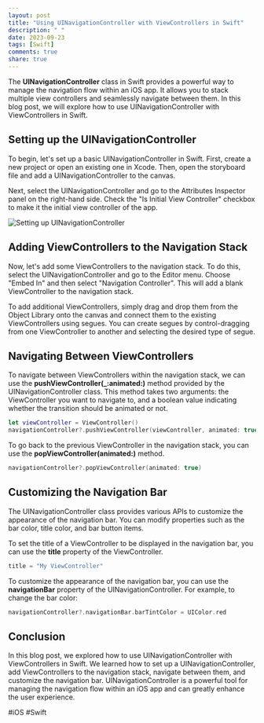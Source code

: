 ```yaml
---
layout: post
title: "Using UINavigationController with ViewControllers in Swift"
description: " "
date: 2023-09-23
tags: [Swift]
comments: true
share: true
---
```


The **UINavigationController** class in Swift provides a powerful way to manage the navigation flow within an iOS app. It allows you to stack multiple view controllers and seamlessly navigate between them. In this blog post, we will explore how to use UINavigationController with ViewControllers in Swift.

## Setting up the UINavigationController

To begin, let's set up a basic UINavigationController in Swift. First, create a new project or open an existing one in Xcode. Then, open the storyboard file and add a UINavigationController to the canvas.

Next, select the UINavigationController and go to the Attributes Inspector panel on the right-hand side. Check the "Is Initial View Controller" checkbox to make it the initial view controller of the app.

![Setting up UINavigationController](/path/to/image.png)

## Adding ViewControllers to the Navigation Stack

Now, let's add some ViewControllers to the navigation stack. To do this, select the UINavigationController and go to the Editor menu. Choose "Embed In" and then select "Navigation Controller". This will add a blank ViewController to the navigation stack.

To add additional ViewControllers, simply drag and drop them from the Object Library onto the canvas and connect them to the existing ViewControllers using segues. You can create segues by control-dragging from one ViewController to another and selecting the desired type of segue.

## Navigating Between ViewControllers

To navigate between ViewControllers within the navigation stack, we can use the **pushViewController(_:animated:)** method provided by the UINavigationController class. This method takes two arguments: the ViewController you want to navigate to, and a boolean value indicating whether the transition should be animated or not.

```swift
let viewController = ViewController()
navigationController?.pushViewController(viewController, animated: true)
```

To go back to the previous ViewController in the navigation stack, you can use the **popViewController(animated:)** method.

```swift
navigationController?.popViewController(animated: true)
```

## Customizing the Navigation Bar

The UINavigationController class provides various APIs to customize the appearance of the navigation bar. You can modify properties such as the bar color, title color, and bar button items.

To set the title of a ViewController to be displayed in the navigation bar, you can use the **title** property of the ViewController.

```swift
title = "My ViewController"
```

To customize the appearance of the navigation bar, you can use the **navigationBar** property of the UINavigationController. For example, to change the bar color:

```swift
navigationController?.navigationBar.barTintColor = UIColor.red
```

## Conclusion

In this blog post, we explored how to use UINavigationController with ViewControllers in Swift. We learned how to set up a UINavigationController, add ViewControllers to the navigation stack, navigate between them, and customize the navigation bar. UINavigationController is a powerful tool for managing the navigation flow within an iOS app and can greatly enhance the user experience.

#iOS #Swift